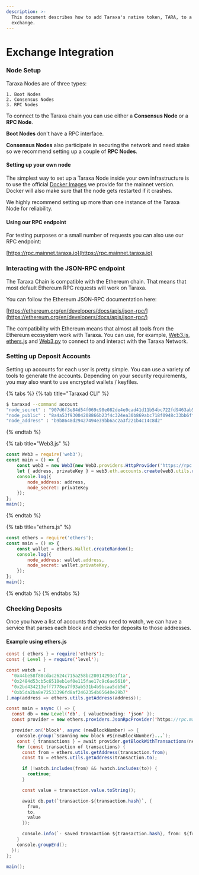 ```yaml
---
description: >-
  This document describes how to add Taraxa's native token, TARA, to a crypto
  exchange.
---
```


# Exchange Integration

### Node Setup

Taraxa Nodes are of three types:

```
1. Boot Nodes
2. Consensus Nodes
3. RPC Nodes
```

To connect to the Taraxa chain you can use either a **Consensus Node** or a **RPC Node**.

**Boot Nodes** don't have a RPC interface.

**Consensus Nodes** also participate in securing the network and need stake so we recommend setting up a couple of **RPC Nodes**.

#### Setting up your own node

The simplest way to set up a Taraxa Node inside your own infrastructure is to use the official [Docker Images](https://hub.docker.com/r/taraxa/taraxa-node/tags?page=1\&name=1.0) we provide for the mainnet version. Docker will also make sure that the node gets restarted if it crashes.

We highly recommend setting up more than one instance of the Taraxa Node for reliability.

#### Using our RPC endpoint

For testing purposes or a small number of requests you can also use our RPC endpoint:

[https://rpc.mainnet.taraxa.io](https://rpc.mainnet.taraxa.io)

### Interacting with the JSON-RPC endpoint

The Taraxa Chain is compatible with the Ethereum chain. That means that most default Ethereum RPC requests will work on Taraxa.

You can follow the Ethereum JSON-RPC documentation here:

[https://ethereum.org/en/developers/docs/apis/json-rpc/](https://ethereum.org/en/developers/docs/apis/json-rpc/)

The compatibility with Ethereum means that almost all tools from the Ethereum ecosystem work with Taraxa. You can use, for example, [Web3.js](https://web3js.org/), [ethers.js](https://docs.ethers.io/v5/) and [Web3.py](https://web3py.readthedocs.io/en/latest/) to connect to and interact with the Taraxa Network.

### Setting up Deposit Accounts

Setting up accounts for each user is pretty simple. You can use a variety of tools to generate the accounts. Depending on your security requirements, you may also want to use encrypted wallets / keyfiles.

{% tabs %}
{% tab title="Taraxad CLI" %}
```bash
$ taraxad --command account
"node_secret" : "907d6f3e84d54f069c98e082de4e0cad41d11b54bc722fd9463ab5cd8010792f"
"node_public" : "8a4a53f93004208866b23f4c324ea30b869abc718f0948c33bb6ff5bc4d06c5fb447fa320a57698ce4960f561a7dea2f0668f1b62b6e87539189d29cce917f65"
"node_address" : "b9b8648d29427494e39bb6ac2a3f221b4c14c8d2"
```
{% endtab %}

{% tab title="Web3.js" %}
```javascript
const Web3 = require('web3');
const main = () => {
    const web3 = new Web3(new Web3.providers.HttpProvider('https://rpc.mainnet.taraxa.io'));
    let { address, privateKey } = web3.eth.accounts.create(web3.utils.randomHex(32));
    console.log({
        node_address: address,
        node_secret: privateKey
    });
};
main();
```
{% endtab %}

{% tab title="ethers.js" %}
```javascript
const ethers = require('ethers');
const main = () => {
    const wallet = ethers.Wallet.createRandom();
    console.log({
        node_address: wallet.address,
        node_secret: wallet.privateKey,
    });
};
main();
```
{% endtab %}
{% endtabs %}



### Checking Deposits

Once you have a list of accounts that you need to watch, we can have a service that parses each block and checks for deposits to those addresses.

#### Example using ethers.js

```java
const { ethers } = require('ethers');
const { Level } = require('level');

const watch = [
  '0x44be58f80cdac2624c715a258bc20014293e1f1a',
  '0x2484d53cb5c6510eb1ef0e115fae17c9c6ae5610',
  '0x2bd434213eff7778ea7f93ab531b4b9bcaa5db5d',
  '0xb5da2ba8e72533396fd8af2462354b05640e29b7'
].map(address => ethers.utils.getAddress(address));

const main = async () => {
  const db = new Level('db', { valueEncoding: 'json' });
  const provider = new ethers.providers.JsonRpcProvider('https://rpc.mainnet.taraxa.io');

  provider.on('block', async (newBlockNumber) => {
    console.group(`Scanning new block #${newBlockNumber}...`);
    const { transactions } = await provider.getBlockWithTransactions(newBlockNumber);
    for (const transaction of transactions) {
      const from = ethers.utils.getAddress(transaction.from);
      const to = ethers.utils.getAddress(transaction.to);

      if (!watch.includes(from) && !watch.includes(to)) {
        continue;
      }

      const value = transaction.value.toString();

      await db.put(`transaction-${transaction.hash}`, {
        from,
        to,
        value
      });

      console.info(`- saved transaction ${transaction.hash}, from: ${from}, to: ${to}, value: ${value}`);
    }
    console.groupEnd();
  });
};

main();
```
